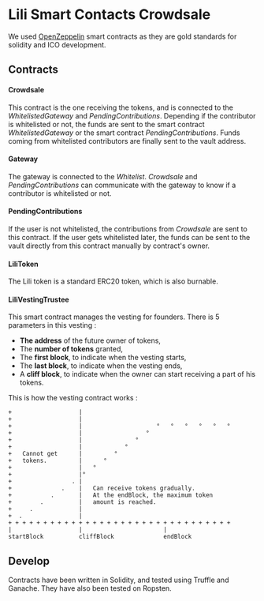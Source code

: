 # Lili Smart Contacts Crowdsale

We used [OpenZeppelin](https://github.com/OpenZeppelin/zeppelin-solidity/) smart contracts as they are gold standards for solidity and ICO development.

## Contracts

#### Crowdsale

This contract is the one receiving the tokens, and is connected to the *WhitelistedGateway* and *PendingContributions*. Depending if the contributor is whitelisted or not, the funds are sent to the smart contract *WhitelistedGateway* or the smart contract *PendingContributions*. Funds coming from whitelisted contributors are finally sent to the vault address.

#### Gateway

The gateway is connected to the *Whitelist*. *Crowdsale* and *PendingContributions* can communicate with the gateway to know if a contributor is whitelisted or not.

#### PendingContributions

If the user is not whitelisted, the contributions from *Crowdsale* are sent to this contract. If the user gets whitelisted later, the funds can be sent to the vault directly from this contract manually by contract's owner.

#### LiliToken

The Lili token is a standard ERC20 token, which is also burnable.

#### LiliVestingTrustee

This smart contract manages the vesting for founders. There is 5 parameters in this vesting :
- **The address** of the future owner of tokens,
- The **number of tokens** granted,
- The **first block**, to indicate when the vesting starts,
- The **last block**, to indicate when the vesting ends,
- A **cliff block**, to indicate when the owner can start receiving a part of his tokens.


This is how the vesting contract works :
```
+                   |
+                   |
+                   |                     °   °   °   °   °   ° 
+                   |                  °
+                   |               °
+                   |            °
+   Cannot get      |         °
+   tokens.         |      °
+                   |   °
+                   |°
+                 . |
+              .    |	Can receive tokens gradually.
+           .       |	At the endBlock, the maximum token
+        .          |	amount is reached.
+     .             |
+  .                |
+ + + + + + + + + + + + + + + + + + + + + + + + + + + + + + + +
|                   |                       |
startBlock          cliffBlock              endBlock   
```      

## Develop

Contracts have been written in Solidity, and tested using Truffle and Ganache. 
They have also been tested on Ropsten.